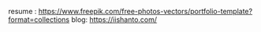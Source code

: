 resume : https://www.freepik.com/free-photos-vectors/portfolio-template?format=collections
blog: https://iishanto.com/